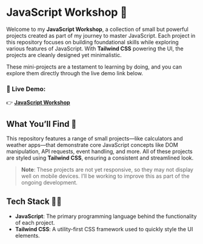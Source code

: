 # JavaScript Workshop 🚀

Welcome to my **JavaScript Workshop**, a collection of small but powerful projects created as part of my journey to master JavaScript. Each project in this repository focuses on building foundational skills while exploring various features of JavaScript. With **Tailwind CSS** powering the UI, the projects are cleanly designed yet minimalistic.

These mini-projects are a testament to learning by doing, and you can explore them directly through the live demo link below.

### 🔗 Live Demo:
👉 [**JavaScript Workshop**](https://dawn-o.github.io/javascript-workshop)

## What You’ll Find 🌟

This repository features a range of small projects—like calculators and weather apps—that demonstrate core JavaScript concepts like DOM manipulation, API requests, event handling, and more. All of these projects are styled using **Tailwind CSS**, ensuring a consistent and streamlined look.

> **Note**: These projects are not yet responsive, so they may not display well on mobile devices. I’ll be working to improve this as part of the ongoing development.

## Tech Stack 🧑‍💻

- **JavaScript**: The primary programming language behind the functionality of each project.
- **Tailwind CSS**: A utility-first CSS framework used to quickly style the UI elements.
